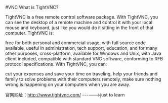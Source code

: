 #VNC
What is TightVNC?

TightVNC is a free remote control software package. With TightVNC, you can see the desktop of a remote machine and control it with your local mouse and keyboard, just like you would do it sitting in the front of that computer. TightVNC is:

free for both personal and commercial usage, with full source code available,
useful in administration, tech support, education, and for many other purposes,
cross-platform, available for Windows and Unix, with Java client included,
compatible with standard VNC software, conforming to RFB protocol specifications.
With TightVNC, you can:

cut your expenses and save your time on traveling,
help your friends and family to solve problems with their computers remotely,
make sure nothing wrong is happening on your computers when you are away.

官网网址：http://www.tightvnc.com/
------>just to learn